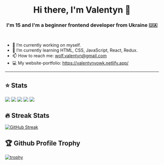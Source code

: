<h1 align="center">Hi there, I'm Valentyn 👋</h1>
<h3 align="center">I'm 15 and I'm a beginner frontend developer from Ukraine 🇺🇦</h3>  
  
<br>

- 🔭 I’m currently working on myself.
- 🌱 I’m currently learning HTML, CSS, JavaScript, React, Redux. 
- 📫 How to reach me: wolf.valentyn@gmail.com
- 💻 My website-portfolio: <a href="https://valentynvowk.netlify.app/" target="_blank">https://valentynvowk.netlify.app/</a>

---

## ⭐ Stats  

![](https://github-profile-summary-cards.vercel.app/api/cards/profile-details?username=akio-q&theme=solarized_dark)
![](https://github-profile-summary-cards.vercel.app/api/cards/most-commit-language?username=akio-q&theme=solarized_dark)
![](https://github-profile-summary-cards.vercel.app/api/cards/repos-per-language?username=akio-q&theme=solarized_dark)
![](https://github-profile-summary-cards.vercel.app/api/cards/stats?username=akio-q&theme=solarized_dark)
![](https://github-profile-summary-cards.vercel.app/api/cards/productive-time?username=akio-q&theme=solarized_dark)

## 🔥 Streak Stats
[![GitHub Streak](https://github-readme-streak-stats.herokuapp.com/?user=akio-q)](https://git.io/streak-stats)

## 🏆 Github Profile Trophy

[![trophy](https://github-profile-trophy.vercel.app/?username=akio-q)](https://github.com/ryo-ma/github-profile-trophy)
